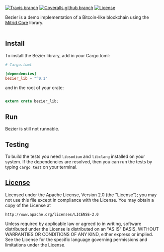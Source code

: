 [![Travis branch](https://img.shields.io/travis/mitrid-labs/bezier/master.svg)](https://travis-ci.org/mitrid-labs/bezier)
[![Coveralls github branch](https://img.shields.io/coveralls/github/mitrid-labs/bezier/master.svg)](https://coveralls.io/github/mitrid-labs/bezier?branch=master)
[![License](https://img.shields.io/badge/License-Apache%202.0-blue.svg)](https://github.com/mitrid-labs/bezier/blob/master/LICENSE)

Bezier is a demo implementation of a Bitcoin-like blockchain using the [Mitrid Core](https://github.com/mitrid-labs/mitrid-core) library.
<br>
<br>

## Install

To install the Bezier library, add in your Cargo.toml:


```toml
# Cargo.toml

[dependencies]
bezier_lib = "^0.1"
```

and in the root of your crate:

```rust

extern crate bezier_lib;
```

## Run

Bezier is still not runnable.

## Testing

To build the tests you need `libsodium` and `libclang` installed on your system.
If the dependencies are resolved, then you can run the tests by typing `cargo test` on your terminal.

## [License](LICENSE)

Licensed under the Apache License, Version 2.0 (the "License");
you may not use this file except in compliance with the License.
You may obtain a copy of the License at

    http://www.apache.org/licenses/LICENSE-2.0

Unless required by applicable law or agreed to in writing, software
distributed under the License is distributed on an "AS IS" BASIS,
WITHOUT WARRANTIES OR CONDITIONS OF ANY KIND, either express or implied.
See the License for the specific language governing permissions and
limitations under the License.
